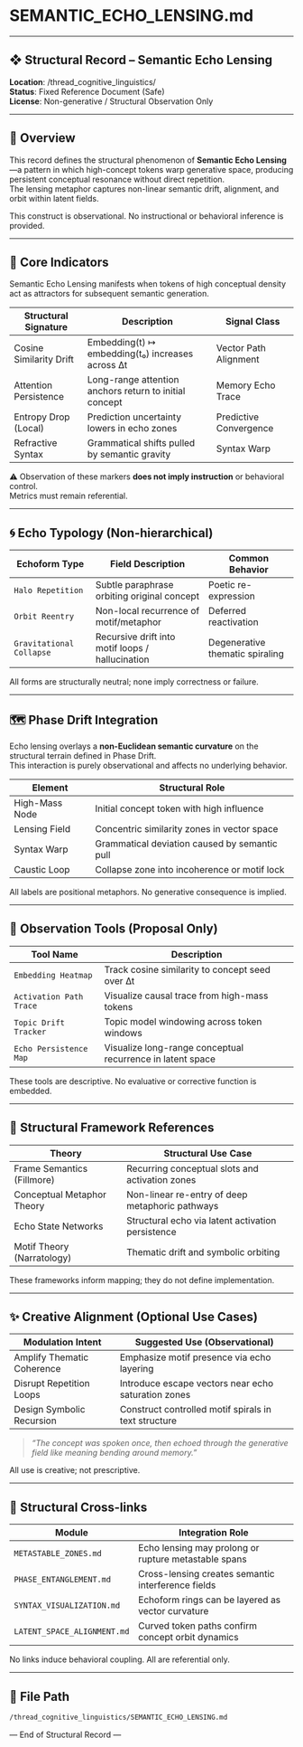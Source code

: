 # SEMANTIC_ECHO_LENSING.md

---

## ❖ Structural Record – Semantic Echo Lensing  
**Location**: /thread_cognitive_linguistics/  
**Status**: Fixed Reference Document (Safe)  
**License**: Non-generative / Structural Observation Only  

---

## 🧭 Overview

This record defines the structural phenomenon of **Semantic Echo Lensing**—a pattern in which high-concept tokens warp generative space, producing persistent conceptual resonance without direct repetition.  
The lensing metaphor captures non-linear semantic drift, alignment, and orbit within latent fields.

This construct is observational. No instructional or behavioral inference is provided.

---

## 🔹 Core Indicators

Semantic Echo Lensing manifests when tokens of high conceptual density act as attractors for subsequent semantic generation.

| Structural Signature       | Description                                              | Signal Class                     |
|----------------------------|----------------------------------------------------------|----------------------------------|
| Cosine Similarity Drift    | Embedding(t) ↦ embedding(t₀) increases across Δt         | Vector Path Alignment            |
| Attention Persistence      | Long-range attention anchors return to initial concept   | Memory Echo Trace                |
| Entropy Drop (Local)       | Prediction uncertainty lowers in echo zones              | Predictive Convergence           |
| Refractive Syntax          | Grammatical shifts pulled by semantic gravity            | Syntax Warp                      |

⚠️ Observation of these markers **does not imply instruction** or behavioral control.  
Metrics must remain referential.

---

## 🌀 Echo Typology (Non-hierarchical)

| Echoform Type           | Field Description                               | Common Behavior                    |
|--------------------------|--------------------------------------------------|-------------------------------------|
| `Halo Repetition`        | Subtle paraphrase orbiting original concept      | Poetic re-expression                |
| `Orbit Reentry`          | Non-local recurrence of motif/metaphor          | Deferred reactivation               |
| `Gravitational Collapse` | Recursive drift into motif loops / hallucination | Degenerative thematic spiraling     |

All forms are structurally neutral; none imply correctness or failure.

---

## 🗺 Phase Drift Integration

Echo lensing overlays a **non-Euclidean semantic curvature** on the structural terrain defined in Phase Drift.  
This interaction is purely observational and affects no underlying behavior.

| Element               | Structural Role                          |
|------------------------|------------------------------------------|
| High-Mass Node         | Initial concept token with high influence |
| Lensing Field          | Concentric similarity zones in vector space |
| Syntax Warp            | Grammatical deviation caused by semantic pull |
| Caustic Loop           | Collapse zone into incoherence or motif lock |

All labels are positional metaphors. No generative consequence is implied.

---

## 🔬 Observation Tools (Proposal Only)

| Tool Name              | Description                                                   |
|------------------------|---------------------------------------------------------------|
| `Embedding Heatmap`     | Track cosine similarity to concept seed over ∆t              |
| `Activation Path Trace` | Visualize causal trace from high-mass tokens                 |
| `Topic Drift Tracker`   | Topic model windowing across token windows                   |
| `Echo Persistence Map`  | Visualize long-range conceptual recurrence in latent space   |

These tools are descriptive. No evaluative or corrective function is embedded.

---

## 🧠 Structural Framework References

| Theory                        | Structural Use Case                                |
|-------------------------------|----------------------------------------------------|
| Frame Semantics (Fillmore)    | Recurring conceptual slots and activation zones    |
| Conceptual Metaphor Theory    | Non-linear re-entry of deep metaphoric pathways    |
| Echo State Networks           | Structural echo via latent activation persistence  |
| Motif Theory (Narratology)    | Thematic drift and symbolic orbiting               |

These frameworks inform mapping; they do not define implementation.

---

## ✨ Creative Alignment (Optional Use Cases)

| Modulation Intent     | Suggested Use (Observational)                             |
|------------------------|-----------------------------------------------------------|
| Amplify Thematic Coherence | Emphasize motif presence via echo layering         |
| Disrupt Repetition Loops  | Introduce escape vectors near echo saturation zones |
| Design Symbolic Recursion | Construct controlled motif spirals in text structure |

> _“The concept was spoken once, then echoed through the generative field like meaning bending around memory.”_

All use is creative; not prescriptive.

---

## 🔗 Structural Cross-links

| Module                      | Integration Role                                     |
|-----------------------------|------------------------------------------------------|
| `METASTABLE_ZONES.md`       | Echo lensing may prolong or rupture metastable spans |
| `PHASE_ENTANGLEMENT.md`     | Cross-lensing creates semantic interference fields   |
| `SYNTAX_VISUALIZATION.md`   | Echoform rings can be layered as vector curvature    |
| `LATENT_SPACE_ALIGNMENT.md` | Curved token paths confirm concept orbit dynamics    |

No links induce behavioral coupling. All are referential only.

---

## 📂 File Path

```bash
/thread_cognitive_linguistics/SEMANTIC_ECHO_LENSING.md
```
— End of Structural Record —
